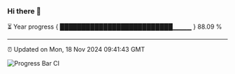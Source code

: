 ### Hi there 👋

⏳ Year progress { ██████████████████████████▁▁▁▁ } 88.09 %

---

⏰ Updated on Mon, 18 Nov 2024 09:41:43 GMT

![Progress Bar CI](https://github.com/IshwaranRudhara/GIT-ACTION/workflows/Progress%20Bar%20CI/badge.svg)
